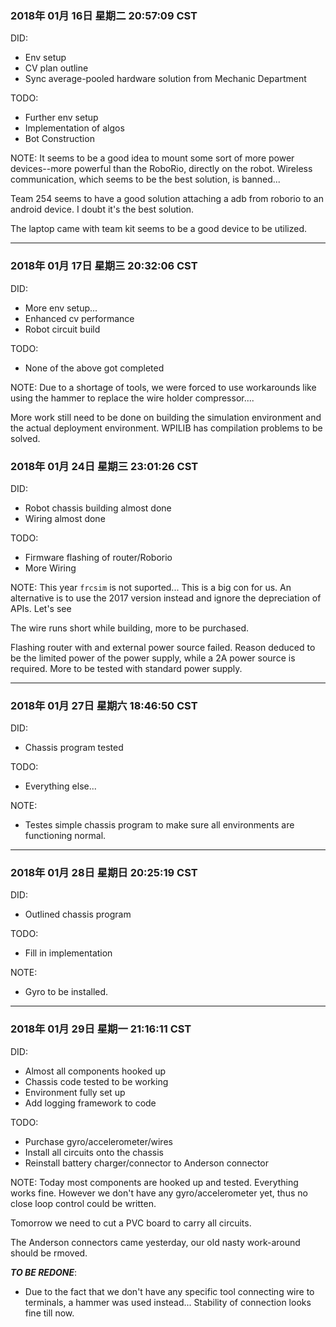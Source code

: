 ### 2018年 01月 16日 星期二 20:57:09 CST
DID:
- Env setup
- CV plan outline
- Sync average-pooled hardware solution from Mechanic Department

TODO:
- Further env setup
- Implementation of algos
- Bot Construction

NOTE:
It seems to be a good idea to mount some sort of more power devices--more powerful than the RoboRio, directly on the robot. Wireless communication, which seems to be the best solution, is banned...

Team 254 seems to have a good solution attaching a adb from roborio to an android device. I doubt it's the best solution. 

The laptop came with team kit seems to be a good device to be utilized.

---

### 2018年 01月 17日 星期三 20:32:06 CST
DID:
- More env setup...
- Enhanced cv performance
- Robot circuit build

TODO:
- None of the above got completed

NOTE:
Due to a shortage of tools, we were forced to use workarounds like using the hammer to replace the wire holder compressor....

More work still need to be done on building the simulation environment and the actual deployment environment. WPILIB has compilation problems to be solved.

### 2018年 01月 24日 星期三 23:01:26 CST
DID:
- Robot chassis building almost done
- Wiring almost done

TODO:
- Firmware flashing of router/Roborio
- More Wiring

NOTE:
This year `frcsim` is not suported... This is a big con for us. An alternative is to use the 2017 version instead and ignore the depreciation of APIs. Let's see

The wire runs short while building, more to be purchased. 

Flashing router with and external power source failed. Reason deduced to be the limited power of the power supply, while a 2A power source is required. More to be tested with standard power supply.

---

### 2018年 01月 27日 星期六 18:46:50 CST
DID:
- Chassis program tested

TODO:
- Everything else...

NOTE:
- Testes simple chassis program to make sure all environments are functioning normal. 

---

### 2018年 01月 28日 星期日 20:25:19 CST
DID:
- Outlined chassis program

TODO:
- Fill in implementation

NOTE:
- Gyro to be installed.

---

### 2018年 01月 29日 星期一 21:16:11 CST
DID:
- Almost all components hooked up
- Chassis code tested to be working
- Environment fully set up
- Add logging framework to code

TODO:
- Purchase gyro/accelerometer/wires
- Install all circuits onto the chassis
- Reinstall battery charger/connector to Anderson connector

NOTE:
Today most components are hooked up and tested. Everything works fine. However we don't have any gyro/accelerometer yet, thus no close loop control could be written. 

Tomorrow we need to cut a PVC board to carry all circuits.

The Anderson connectors came yesterday, our old nasty work-around should be rmoved. 

***TO BE REDONE***:
- Due to the fact that we don't have any specific tool connecting wire to terminals, a hammer was used instead... Stability of connection looks fine till now.
